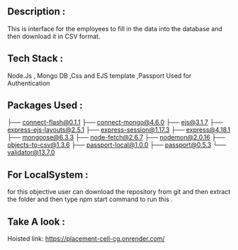 ## Description :
This is interface for the employees  to fill in the data into the database and then download it in CSV format.
## Tech Stack :
 Node.Js , Mongo DB ,Css  and EJS template ,Passport Used for Authentication 
 ## Packages Used :
├── connect-flash@0.1.1
├── connect-mongo@4.6.0
├── ejs@3.1.7
├── express-ejs-layouts@2.5.1
├── express-session@1.17.3
├── express@4.18.1
├── mongoose@6.3.3
├── node-fetch@2.6.7
├── nodemon@2.0.16
├── objects-to-csv@1.3.6
├── passport-local@1.0.0
├── passport@0.5.3
└── validator@13.7.0

 ## For LocalSystem :
for this objective user can download the repository from git and then extract the folder and then type npm start command to run this .

## Take A look :
Hoisted link: https://placement-cell-cg.onrender.com/
